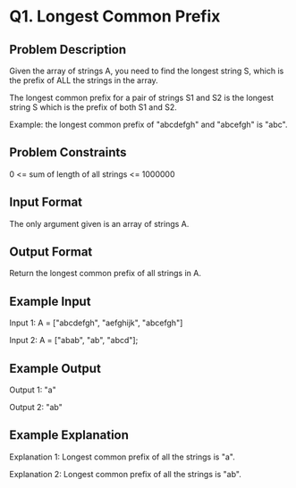 # Q1. Longest Common Prefix
## Problem Description
Given the array of strings A, you need to find the longest string S, which is the prefix of ALL the strings in the array.

The longest common prefix for a pair of strings S1 and S2 is the longest string S which is the prefix of both S1 and S2.

Example: the longest common prefix of "abcdefgh" and "abcefgh" is "abc".

## Problem Constraints
0 <= sum of length of all strings <= 1000000

## Input Format
The only argument given is an array of strings A.

## Output Format
Return the longest common prefix of all strings in A.

## Example Input
Input 1:
A = ["abcdefgh", "aefghijk", "abcefgh"]

Input 2:
A = ["abab", "ab", "abcd"];

## Example Output
Output 1:
"a"

Output 2:
"ab"

## Example Explanation
Explanation 1:
Longest common prefix of all the strings is "a".

Explanation 2:
Longest common prefix of all the strings is "ab".
